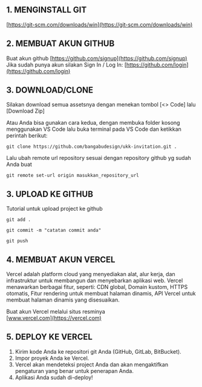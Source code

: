 ## 1. MENGINSTALL GIT
[https://git-scm.com/downloads/win](https://git-scm.com/downloads/win)

## 2. MEMBUAT AKUN GITHUB
Buat akun github
[https://github.com/signup](https://github.com/signup)
Jika sudah punya akun silakan Sign In / Log In:
[https://github.com/login](https://github.com/login)

## 3. DOWNLOAD/CLONE
Silakan download semua assetsnya dengan menekan tombol [<> Code] lalu [Download Zip]

Atau Anda bisa gunakan cara kedua, dengan membuka folder kosong menggunakan VS Code lalu buka terminal pada VS Code dan ketikkan perintah berikut:
```
git clone https://github.com/bangabudesign/ukk-invitation.git .
```
Lalu ubah remote url repository sesuai dengan repository github yg sudah Anda buat
```
git remote set-url origin masukkan_repository_url
```

## 3. UPLOAD KE GITHUB
Tutorial untuk upload project ke github
```
git add .
```
```
git commit -m "catatan commit anda"
```
```
git push
```

## 4. MEMBUAT AKUN VERCEL
Vercel adalah platform cloud yang menyediakan alat, alur kerja, dan infrastruktur untuk membangun dan menyebarkan aplikasi web. Vercel menawarkan berbagai fitur, seperti: CDN global, Domain kustom, HTTPS otomatis, Fitur rendering untuk membuat halaman dinamis, API Vercel untuk membuat halaman dinamis yang disesuaikan.

Buat akun Vercel melalui situs resminya\
[www.vercel.com](https://vercel.com)

## 5. DEPLOY KE VERCEL
1. Kirim kode Anda ke repositori git Anda (GitHub, GitLab, BitBucket).
2. Impor proyek Anda ke Vercel.
3. Vercel akan mendeteksi project Anda dan akan mengaktifkan pengaturan yang benar untuk penerapan Anda.
4. Aplikasi Anda sudah di-deploy! 